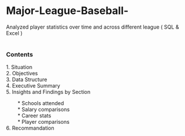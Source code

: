 # Major-League-Baseball-
Analyzed player statistics over time and across different league ( SQL &amp; Excel )   
</br>  
<h3>Contents</h3> 
1. Situation <br> 
2. Objectives <br>  
3. Data Structure <br> 
4. Executive Summary <br>  
5. Insights and Findings by Section <br> 

&nbsp; &nbsp; &nbsp; &nbsp; * Schools attended <br>
&nbsp; &nbsp; &nbsp; &nbsp; * Salary comparisons <br>
&nbsp; &nbsp; &nbsp; &nbsp; * Career stats <br>
&nbsp; &nbsp; &nbsp; &nbsp; * Player comparisons <br> 
6. Recommandation 
